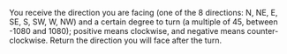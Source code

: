 You receive the direction you are facing (one of the 8 directions: N, NE, E, SE, S, SW, W, NW)
and a certain degree to turn (a multiple of 45, between -1080 and 1080); positive means clockwise, and negative means counter-clockwise.
Return the direction you will face after the turn.
